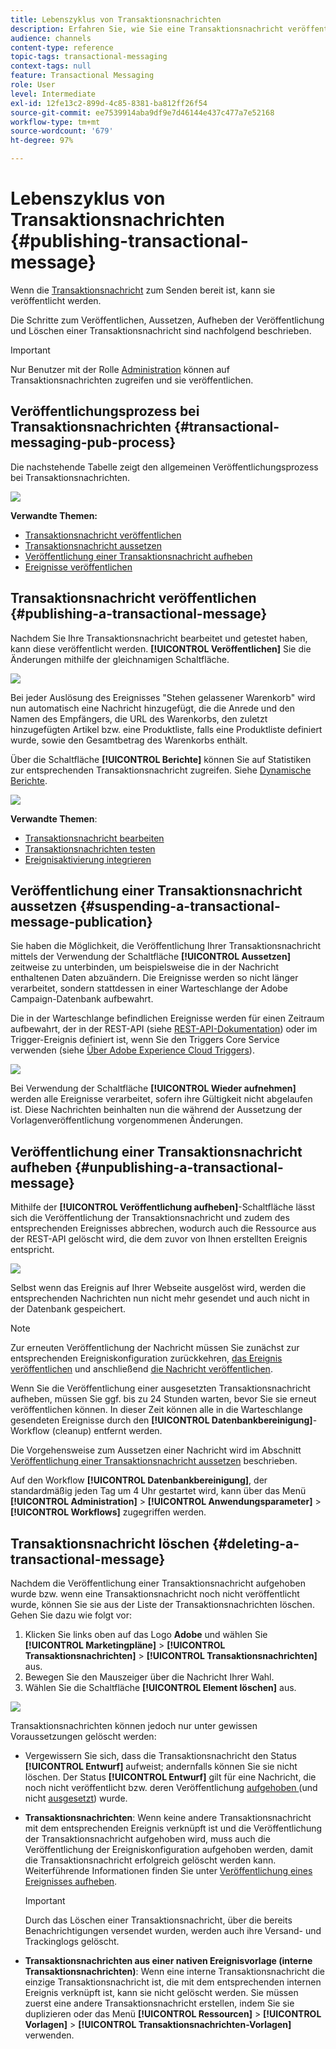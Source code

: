 ```yaml
---
title: Lebenszyklus von Transaktionsnachrichten
description: Erfahren Sie, wie Sie eine Transaktionsnachricht veröffentlichen, unterbrechen, ihre Veröffentlichung aufheben und sie löschen.
audience: channels
content-type: reference
topic-tags: transactional-messaging
context-tags: null
feature: Transactional Messaging
role: User
level: Intermediate
exl-id: 12fe13c2-899d-4c85-8381-ba812ff26f54
source-git-commit: ee7539914aba9df9e7d46144e437c477a7e52168
workflow-type: tm+mt
source-wordcount: '679'
ht-degree: 97%

---
```


# Lebenszyklus von Transaktionsnachrichten {#publishing-transactional-message}

Wenn die [Transaktionsnachricht](../../channels/using/editing-transactional-message.md) zum Senden bereit ist, kann sie veröffentlicht werden.

Die Schritte zum Veröffentlichen, Aussetzen, Aufheben der Veröffentlichung und Löschen einer Transaktionsnachricht sind nachfolgend beschrieben.

>[!IMPORTANT]
>
>Nur Benutzer mit der Rolle [Administration](../../administration/using/users-management.md#functional-administrators) können auf Transaktionsnachrichten zugreifen und sie veröffentlichen.

## Veröffentlichungsprozess bei Transaktionsnachrichten {#transactional-messaging-pub-process}

Die nachstehende Tabelle zeigt den allgemeinen Veröffentlichungsprozess bei Transaktionsnachrichten.

![](assets/message-center_pub-process.png)

**Verwandte Themen:**
* [Transaktionsnachricht veröffentlichen](#publishing-a-transactional-message)
* [Transaktionsnachricht aussetzen](#suspending-a-transactional-message-publication)
* [Veröffentlichung einer Transaktionsnachricht aufheben](#unpublishing-a-transactional-message)
* [Ereignisse veröffentlichen](../../channels/using/publishing-transactional-event.md)

<!--## Testing a transactional message {#testing-a-transactional-message}

You first need to create a specific test profile that will allow you to properly check the transactional message.

### Defining a specific test profile {#defining-specific-test-profile}

Define a test profile that will be linked to your event, which will allow you to preview your message and send a relevant proof.

1. From the transactional message dashboard, click the **[!UICONTROL Create test profile]** button.

   ![](assets/message-center_test-profile.png)

1. Specify the information to send in JSON format in the **[!UICONTROL Event data used for personalization]** section. This is the content that will be used when previewing the message and when the test profile receives the proof.

   ![](assets/message-center_event-data.png)

   >[!NOTE]
   >
   >You can also enter the information relating to the profile table. See [Enriching the event](../../channels/using/configuring-transactional-event.md#enriching-the-transactional-message-content) and [Personalizing a transactional message](../../channels/using/editing-transactional-message.md#personalizing-a-transactional-message).

1. Once created, the test profile will be pre-specified in the transactional message. Click the **[!UICONTROL Test profiles]** block of the message to check the target of your proof.

   ![](assets/message-center_5.png)

You can also create a new test profile or use one that already exists in the **[!UICONTROL Test profiles]** menu. To do this:

1. Click the **Adobe** logo, in the top-left corner, then select **[!UICONTROL Profiles & audiences]** > **[!UICONTROL Test profiles]**.
1. In the **[!UICONTROL Event]** section, select the event that you have just created. In this example, select "Cart abandonment (EVTcartAbandonment)".
1. Specify the information to send in JSON format in the **[!UICONTROL Event data]** text box.

   ![](assets/message-center_3.png)

1. Save your changes.
1. Access the message that you created and select the updated test profile.

**Related topics:**

* [Managing test profiles](../../audiences/using/managing-test-profiles.md)
* [Creating audiences](../../audiences/using/creating-audiences.md)

### Sending the proof {#sending-proof}

Once you have created one or more specific test profiles and saved your transactional message, you can send a proof to test it.

![](assets/message-center_10.png)

The steps for sending a proof are detailed in the [Sending proofs](../../sending/using/sending-proofs.md) section.-->

## Transaktionsnachricht veröffentlichen {#publishing-a-transactional-message}

Nachdem Sie Ihre Transaktionsnachricht bearbeitet und getestet haben, kann diese veröffentlicht werden. **[!UICONTROL Veröffentlichen]** Sie die Änderungen mithilfe der gleichnamigen Schaltfläche.

![](assets/message-center_12.png)

Bei jeder Auslösung des Ereignisses &quot;Stehen gelassener Warenkorb&quot; wird nun automatisch eine Nachricht hinzugefügt, die die Anrede und den Namen des Empfängers, die URL des Warenkorbs, den zuletzt hinzugefügten Artikel bzw. eine Produktliste, falls eine Produktliste definiert wurde, sowie den Gesamtbetrag des Warenkorbs enthält.

Über die Schaltfläche **[!UICONTROL Berichte]** können Sie auf Statistiken zur entsprechenden Transaktionsnachricht zugreifen. Siehe [Dynamische Berichte](../../reporting/using/about-dynamic-reports.md).

![](assets/message-center_13.png)

**Verwandte Themen**:
* [Transaktionsnachricht bearbeiten](../../channels/using/editing-transactional-message.md)
* [Transaktionsnachrichten testen](../../channels/using/testing-transactional-message.md)
* [Ereignisaktivierung integrieren](../../channels/using/getting-started-with-transactional-msg.md#integrate-event-trigger)

## Veröffentlichung einer Transaktionsnachricht aussetzen {#suspending-a-transactional-message-publication}

Sie haben die Möglichkeit, die Veröffentlichung Ihrer Transaktionsnachricht mittels der Verwendung der Schaltfläche **[!UICONTROL Aussetzen]** zeitweise zu unterbinden, um beispielsweise die in der Nachricht enthaltenen Daten abzuändern. Die Ereignisse werden so nicht länger verarbeitet, sondern stattdessen in einer Warteschlange der Adobe Campaign-Datenbank aufbewahrt.

Die in der Warteschlange befindlichen Ereignisse werden für einen Zeitraum aufbewahrt, der in der REST-API (siehe [REST-API-Dokumentation](../../api/using/managing-transactional-messages.md)) oder im Trigger-Ereignis definiert ist, wenn Sie den Triggers Core Service verwenden (siehe [Über Adobe Experience Cloud Triggers](../../integrating/using/about-adobe-experience-cloud-triggers.md)).

![](assets/message-center_pause.png)

Bei Verwendung der Schaltfläche **[!UICONTROL Wieder aufnehmen]** werden alle Ereignisse verarbeitet, sofern ihre Gültigkeit nicht abgelaufen ist. Diese Nachrichten beinhalten nun die während der Aussetzung der Vorlagenveröffentlichung vorgenommenen Änderungen.

## Veröffentlichung einer Transaktionsnachricht aufheben   {#unpublishing-a-transactional-message}

Mithilfe der **[!UICONTROL Veröffentlichung aufheben]**-Schaltfläche lässt sich die Veröffentlichung der Transaktionsnachricht und zudem des entsprechenden Ereignisses abbrechen, wodurch auch die Ressource aus der REST-API gelöscht wird, die dem zuvor von Ihnen erstellten Ereignis entspricht.

![](assets/message-center_unpublish-template.png)

Selbst wenn das Ereignis auf Ihrer Webseite ausgelöst wird, werden die entsprechenden Nachrichten nun nicht mehr gesendet und auch nicht in der Datenbank gespeichert.

>[!NOTE]
>
>Zur erneuten Veröffentlichung der Nachricht müssen Sie zunächst zur entsprechenden Ereigniskonfiguration zurückkehren, [das Ereignis veröffentlichen](../../channels/using/publishing-transactional-event.md) und anschließend [die Nachricht veröffentlichen](#publishing-a-transactional-message).

Wenn Sie die Veröffentlichung einer ausgesetzten Transaktionsnachricht aufheben, müssen Sie ggf. bis zu 24 Stunden warten, bevor Sie sie erneut veröffentlichen können. In dieser Zeit können alle in die Warteschlange gesendeten Ereignisse durch den **[!UICONTROL Datenbankbereinigung]**-Workflow (cleanup) entfernt werden.

Die Vorgehensweise zum Aussetzen einer Nachricht wird im Abschnitt [Veröffentlichung einer Transaktionsnachricht aussetzen](#suspending-a-transactional-message-publication) beschrieben.

Auf den Workflow **[!UICONTROL Datenbankbereinigung]**, der standardmäßig jeden Tag um 4 Uhr gestartet wird, kann über das Menü **[!UICONTROL Administration]** > **[!UICONTROL Anwendungsparameter]** > **[!UICONTROL Workflows]** zugegriffen werden.

## Transaktionsnachricht löschen {#deleting-a-transactional-message}

Nachdem die Veröffentlichung einer Transaktionsnachricht aufgehoben wurde bzw. wenn eine Transaktionsnachricht noch nicht veröffentlicht wurde, können Sie sie aus der Liste der Transaktionsnachrichten löschen. Gehen Sie dazu wie folgt vor:

1. Klicken Sie links oben auf das Logo **Adobe** und wählen Sie **[!UICONTROL Marketingpläne]** > **[!UICONTROL Transaktionsnachrichten]** > **[!UICONTROL Transaktionsnachrichten]** aus.
1. Bewegen Sie den Mauszeiger über die Nachricht Ihrer Wahl.
1. Wählen Sie die Schaltfläche **[!UICONTROL Element löschen]** aus.

![](assets/message-center_delete-template.png)

Transaktionsnachrichten können jedoch nur unter gewissen Voraussetzungen gelöscht werden:

* Vergewissern Sie sich, dass die Transaktionsnachricht den Status **[!UICONTROL Entwurf]** aufweist; andernfalls können Sie sie nicht löschen. Der Status **[!UICONTROL Entwurf]** gilt für eine Nachricht, die noch nicht veröffentlicht bzw. deren Veröffentlichung [aufgehoben ](#unpublishing-a-transactional-message) (und nicht [ausgesetzt](#suspending-a-transactional-message-publication)) wurde.

* **Transaktionsnachrichten**: Wenn keine andere Transaktionsnachricht mit dem entsprechenden Ereignis verknüpft ist und die Veröffentlichung der Transaktionsnachricht aufgehoben wird, muss auch die Veröffentlichung der Ereigniskonfiguration aufgehoben werden, damit die Transaktionsnachricht erfolgreich gelöscht werden kann. Weiterführende Informationen finden Sie unter [Veröffentlichung eines Ereignisses aufheben](../../channels/using/publishing-transactional-event.md#unpublishing-an-event).

   >[!IMPORTANT]
   >
   >Durch das Löschen einer Transaktionsnachricht, über die bereits Benachrichtigungen versendet wurden, werden auch ihre Versand- und Trackinglogs gelöscht.

* **Transaktionsnachrichten aus einer nativen Ereignisvorlage (interne Transaktionsnachrichten)**: Wenn eine interne Transaktionsnachricht die einzige Transaktionsnachricht ist, die mit dem entsprechenden internen Ereignis verknüpft ist, kann sie nicht gelöscht werden. Sie müssen zuerst eine andere Transaktionsnachricht erstellen, indem Sie sie duplizieren oder das Menü **[!UICONTROL Ressourcen]** > **[!UICONTROL Vorlagen]** > **[!UICONTROL Transaktionsnachrichten-Vorlagen]** verwenden.

<!--## Monitoring transactional message delivery {#monitoring-transactional-message-delivery}

Once the message is published and your site integration is done, you can monitor the delivery.

To monitor transactional messaging, you need to access **execution deliveries**. An execution delivery is a non-actionable and non-functional technical message created once a month for each transactional message, and each time a transactional message is edited and published again.

1. To view the message delivery log, click the icon at the bottom right of the **[!UICONTROL Deployment]** block.

   ![](assets/message-center_access_logs.png)

1. Click the **[!UICONTROL Execution list]** tab.

   ![](assets/message-center_execution_tab.png)

1. Select the execution delivery of your choice.

   ![](assets/message-center_execution_delivery.png)

1. Click again the icon at the bottom right of the **[!UICONTROL Deployment]** block.

   ![](assets/message-center_execution_access_logs.png)

   For each execution delivery, you can consult the delivery logs as you would do for a standard delivery. For more on accessing and using the logs, see [Monitoring a delivery](../../sending/using/monitoring-a-delivery.md).

**Related topics**:
* [Publishing a transactional message](#publishing-a-transactional-message)
* [Integrate the event triggering](../../channels/using/getting-started-with-transactional-msg.md#integrate-event-trigger)

### Profile-based transactional message specificities {#profile-transactional-message-monitoring}

For profile-based transactional messages, you can monitor the following profile information.

Select the **[!UICONTROL Sending logs]** tab. In the **[!UICONTROL Status]** column, **[!UICONTROL Sent]** indicates that a profile has opted in.

![](assets/message-center_marketing_sending_logs.png)

Select the **[!UICONTROL Exclusions logs]** tab to view recipients who have been excluded from the message target, such as addresses on denylist.

![](assets/message-center_marketing_exclusion_logs.png)

For any profile that has opted out, the **[!UICONTROL Address on denylist]** typology rule excluded the corresponding recipient.

This rule is part of a specific typology that applies to all transactional messages based on the **[!UICONTROL Profile]** table.

![](assets/message-center_marketing_typology.png)

**Related topics**:

* [About typologies and typology rules](../../sending/using/about-typology-rules.md)
* [Monitoring a delivery](../../sending/using/monitoring-a-delivery.md)

## Transactional message retry process {#transactional-message-retry-process}

A temporarily undelivered transactional message is subject to automatic retries that are performed until the delivery expires. For more on the delivery duration, see [Validity period parameters](../../administration/using/configuring-email-channel.md#validity-period-parameters).

When a transactional message fails to be sent, there are two retry systems:

* At the transactional messaging level, a transactional message can fail before the event is assigned to an execution delivery, meaning between the event reception and the delivery preparation. See [Event processing retry process](#event-processing-retry-process).
* At the sending process level, once the event has been assigned to an execution delivery, the transactional message can fail due to a temporary error. See [Message sending retry process](#message-sending-retry-process).

The definition of **execution delivery** can be found in the [Monitoring transactional message delivery](#monitoring-transactional-message-delivery) section.

### Event processing retry process {#event-processing-retry-process}

When an event is triggered, it is assigned to an execution delivery.

If the event cannot be assigned to an execution delivery, the event processing is postponed. Retries are then performed until it is assigned to a new execution delivery.

>[!NOTE]
>
>A postponed event does not appear in the transactional message sending logs, because it is not assigned to an execution delivery yet.

For example, the event could not be assigned to an execution delivery because its content was not correct, there was an issue with access rights or branding, an error was detected on applying typology rules, etc. In this case, you can pause the message, edit it to fix the problem and publish it again. The retry system will then assign it to a new execution delivery.

### Message sending retry process {#message-sending-retry-process}

Once the event has been assigned to an execution delivery, the transactional message can fail due to a temporary error, if the recipient's mailbox is full for example. For more on this, see [Retries after a delivery temporary failure](../../sending/using/understanding-delivery-failures.md#retries-after-a-delivery-temporary-failure).

>[!NOTE]
>
>When an event is assigned to an execution delivery, it appears in the sending logs of this execution delivery, and only at this time. The failed deliveries are displayed in the **[!UICONTROL Execution list]** tab of the transactional message sending logs.

### Retry process limitations {#limitations}

**Sending logs update**

In the retry process, the sending logs of the new execution delivery are not immediately updated (the update is performed through a scheduled workflow). It means that the message could be in **[!UICONTROL Pending]** status even if the transactional event has been processed by the new execution delivery.

**Failed execution delivery**

You cannot stop an execution delivery. However, if the current execution delivery fails, a new one is created as soon as a new event is received, and all new events are processed by this new execution delivery. No new events are processed by the failed execution delivery.

If some events already assigned to an execution delivery have been postponed as part of the retry process and if that execution delivery fails, the retry system does not assign the postponed events to the new execution delivery, which means that these events are lost. Check the [delivery logs](#monitoring-transactional-message-delivery) to see the recipients that may have been impacted.-->
